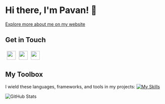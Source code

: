 # Hi there, I'm Pavan! 👋

[Explore more about me on my website](https://www.pavanpitiwaduge.me)
## Get in Touch

<div style="background-color:white !important; width:min-content; display:grid;
grid-template-columns: repeat(3, 1fr); grid-gap: 10px;
line-height:1em; padding:5px; border-radius:10px">
<a target="_blank" href="https://twitter.com/_pavan0001" style="text-decoration:none;">
     <img style="height:2em;" src="https://raw.githubusercontent.com/dheereshagrwal/colored-icons/f7e587a482aafa9b290d1f757ab0060128f4ff0a/public/icons/twitter/twitter.svg"/>
</a>
  
<a target="_blank" href="https://www.linkedin.com/in/pavan-pitiwaduge/">
     <img style="height:2em;" src="https://raw.githubusercontent.com/dheereshagrwal/colored-icons/f7e587a482aafa9b290d1f757ab0060128f4ff0a/public/icons/linkedin/linkedin.svg"/>
</a>

<a target="_blank" href="mailto:rajivapitiwaduge@gmail.com" style="text-decoration:none;">
     <img style="height:2em;" src="https://raw.githubusercontent.com/dheereshagrwal/colored-icons/f7e587a482aafa9b290d1f757ab0060128f4ff0a/public/icons/gmail/gmail.svg"/>
</a>
</div>

## My Toolbox
I wield these languages, frameworks, and tools in my projects:
[![My Skills](https://skillicons.dev/icons?i=html,css,bootstrap,tailwind,js,ts,react,nextjs,vue,vite,java,c,cpp,cs,dotnet,visualstudio,dart,flutter,androidstudio,git,github,linux,py,mysql,postman,vscode,latex,markdown)](https://skillicons.dev)

![GitHub Stats](https://github-readme-stats.vercel.app/api?username=rajivaPavan&show_icons=true&theme=transparent)
